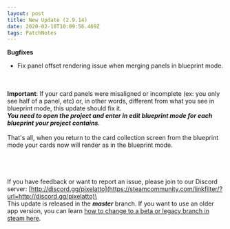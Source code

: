```yaml
---
layout: post
title: New Update (2.9.14)
date: 2020-02-18T10:09:56.469Z
tags: PatchNotes
---
```

<!--StartFragment-->

**Bugfixes**

* Fix panel offset rendering issue when merging panels in blueprint mode.

\
\
**Important**: If your card panels were misaligned or incomplete (ex: you only see half of a panel, etc) or, in other words, different from what you see in blueprint mode, this update should fix it.\
***You need to open the project and enter in edit blueprint mode for each blueprint your project contains***.\
\
That's all, when you return to the card collection screen from the blueprint mode your cards now will render as in the blueprint mode.\
\
\
\
\
If you have feedback or want to report an issue, please join to our Discord server: [http://discord.gg/pixelatto](https://steamcommunity.com/linkfilter/?url=http://discord.gg/pixelatto)\
\
This update is released in the ***master*** branch. If you want to use an older app version, you can learn [how to change to a beta or legacy branch in steam here](https://steamcommunity.com/linkfilter/?url=https://steamcommunity.com/sharedfiles/filedetails/?id=1129108624).

<!--EndFragment-->